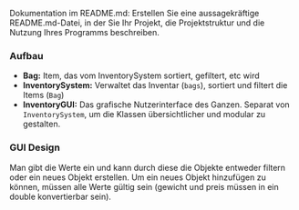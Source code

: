 Dokumentation im README.md: Erstellen Sie eine aussagekräftige README.md-Datei, in der
Sie Ihr Projekt, die Projektstruktur und die Nutzung Ihres Programms beschreiben.

### Aufbau
 - **Bag:** Item, das vom InventorySystem sortiert, gefiltert, etc wird
 - **InventorySystem:** Verwaltet das Inventar (`bags`), sortiert und filtert die Items (`Bag`)
 - **InventoryGUI:** Das grafische Nutzerinterface des Ganzen. Separat von `InventorySystem`, um die Klassen übersichtlicher und modular zu gestalten.


### GUI Design
Man gibt die Werte ein und kann durch diese die Objekte entweder filtern oder ein neues Objekt erstellen.
Um ein neues Objekt hinzufügen zu können, müssen alle Werte gültig sein (gewicht und preis müssen in ein double konvertierbar sein). 
